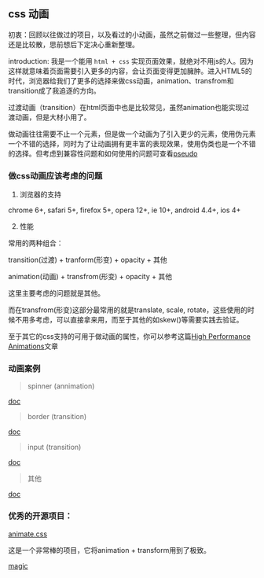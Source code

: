 ## css 动画

初衷：回顾以往做过的项目，以及看过的小动画，虽然之前做过一些整理，但内容还是比较散，思前想后下定决心重新整理。

introduction: 我是一个能用 `html + css` 实现页面效果，就绝对不用js的人。因为这样就意味着页面需要引入更多的内容，会让页面变得更加臃肿。进入HTML5的时代，浏览器给我们了更多的选择来做css动画，animation、transfrom和transition成了我追逐的方向。

过渡动画（transition）在html页面中也是比较常见，虽然animation也能实现过渡动画，但是大材小用了。

做动画往往需要不止一个元素，但是做一个动画为了引入更少的元素，使用伪元素一个不错的选择，同时为了让动画拥有更丰富的表现效果，使用伪类也是一个不错的选择。但考虑到兼容性问题和如何使用的问题可查看[pseudo](https://github.com/lvzhenbang/pseudo)

### 做css动画应该考虑的问题

1. 浏览器的支持

chrome 6+, safari 5+, firefox 5+, opera 12+, ie 10+, android 4.4+, ios 4+

2. 性能

常用的两种组合：

transition(过渡) + tranform(形变) + opacity + 其他

animation(动画) + transfrom(形变) + opacity + 其他

这里主要考虑的问题就是其他。

而在transfrom(形变)这部分最常用的就是translate, scale, rotate，这些使用的时候不用多考虑，可以直接拿来用，而至于其他的如skew()等需要实践去验证。

至于其它的css支持的可用于做动画的属性，你可以参考这篇[High Performance Animations](https://www.html5rocks.com/en/tutorials/speed/high-performance-animations/)文章

### 动画案例

> spinner (annimation)

[doc](https://github.com/lvzhenbang/css3-animate/blob/master/doc/spinner.md)

> border (transition)

[doc](https://github.com/lvzhenbang/css3-animate/blob/master/doc/border.md)

> input (transition)

[doc](https://github.com/lvzhenbang/css3-animate/blob/master/doc/input.md)

> 其他

[doc](https://github.com/lvzhenbang/css3-animate/blob/master/doc/other.md)

### 优秀的开源项目：

[animate.css](https://github.com/daneden/animate.css)

这是一个非常棒的项目，它将animation + transform用到了极致。

[magic](https://github.com/miniMAC/magic)